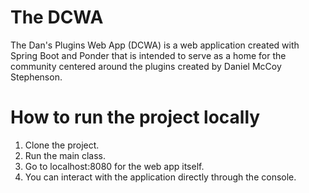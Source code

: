 # The DCWA
The Dan's Plugins Web App (DCWA) is a web application created with Spring Boot and Ponder that is intended to serve as a home for the community centered around the plugins created by Daniel McCoy Stephenson.

# How to run the project locally
1) Clone the project.
2) Run the main class.
3) Go to localhost:8080 for the web app itself.
4) You can interact with the application directly through the console.
